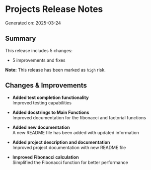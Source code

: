 # Projects Release Notes
Generated on: 2025-03-24

## Summary

This release includes 5 changes:
- 5 improvements and fixes

**Note:** This release has been marked as `high` risk.

## Changes & Improvements

- **Added test completion functionality**  
  Improved testing capabilities

- **Added docstrings to Main Functions**  
  Improved documentation for the fibonacci and factorial functions

- **Added new documentation**  
  A new README file has been added with updated information

- **Added project description and documentation**  
  Improved project documentation with new README file

- **Improved Fibonacci calculation**  
  Simplified the Fibonacci function for better performance
